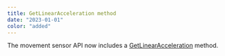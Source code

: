 ```yaml
---
title: GetLinearAcceleration method
date: "2023-01-01"
color: "added"
---
```


The movement sensor API now includes a [GetLinearAcceleration](/components/movement-sensor/#getlinearacceleration) method.
